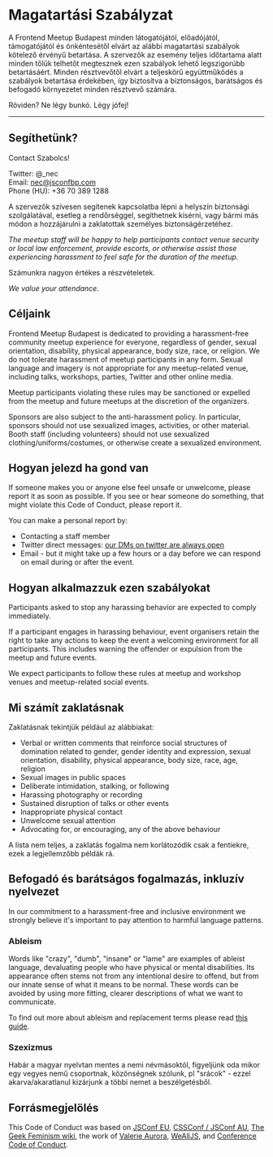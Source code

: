# Magatartási Szabályzat

A Frontend Meetup Budapest minden látogatójától, előadójától, támogatójától és önkéntesétől elvárt az alábbi magatartási szabályok kötelező érvényű betartása. A szervezők az esemény teljes időtartama alatt minden tőlük telhetőt megtesznek ezen  szabályok lehető legszigorúbb betartásáért. Minden résztvevőtől elvárt a teljeskörű együttműködés a szabályok betartása érdekében, így biztosítva a biztonságos, barátságos és befogadó környezetet minden résztvevő számára.

Röviden? Ne légy bunkó. Légy jófej!

---

## Segíthetünk?

Contact Szabolcs!

Twitter: @_nec  
Email: nec@jsconfbp.com  
Phone (HU): +36 70 389 1288

A szervezők szívesen segítenek kapcsolatba lépni a helyszín biztonsági szolgálatával, esetleg a rendőrséggel, segíthetnek kísérni, vagy bármi más módon a hozzájárulni a zaklatottak személyes biztonságérzetéhez.

_The meetup staff will be happy to help participants contact venue security or local law enforcement, provide escorts, or otherwise assist those experiencing harassment to feel safe for the duration of the meetup._

Számunkra nagyon értékes a részvételetek.

_We value your attendance._


## Céljaink

Frontend Meetup Budapest is dedicated to providing a harassment-free community meetup experience for everyone, regardless of gender, sexual orientation, disability, physical appearance, body size, race, or religion. We do not tolerate harassment of meetup participants in any form. Sexual language and imagery is not appropriate for any meetup-related venue, including talks, workshops, parties, Twitter and other online media.

Meetup participants violating these rules may be sanctioned or expelled from the meetup and future meetups at the discretion of the organizers.

Sponsors are also subject to the anti-harassment policy. In particular, sponsors should not use sexualized images, activities, or other material. Booth staff (including volunteers) should not use sexualized clothing/uniforms/costumes, or otherwise create a sexualized environment.

## Hogyan jelezd ha gond van

If someone makes you or anyone else feel unsafe or unwelcome, please report it as soon as possible. If you see or hear someone do something, that might violate this Code of Conduct, please report it.

You can make a personal report by:

 - Contacting a staff member
 - Twitter direct messages: [our DMs on twitter are always open](https://twitter.com/frontendmeetup)
 - Email - but it might take up a few hours or a day before we can respond on email during or after the event.
 
## Hogyan alkalmazzuk ezen szabályokat

Participants asked to stop any harassing behavior are expected to comply immediately.

If a participant engages in harassing behaviour, event organisers retain the right to take any actions to keep the event a welcoming environment for all participants. This includes warning the offender or expulsion from the meetup and future events.

We expect participants to follow these rules at meetup and workshop venues and meetup-related social events.

## Mi számít zaklatásnak

Zaklatásnak tekintjük például az alábbiakat:

 - Verbal or written comments that reinforce social structures of domination related to gender, gender identity and expression, sexual orientation, disability, physical appearance, body size, race, age, religion
 - Sexual images in public spaces
 - Deliberate intimidation, stalking, or following
 - Harassing photography or recording
 - Sustained disruption of talks or other events
 - Inappropriate physical contact
 - Unwelcome sexual attention
 - Advocating for, or encouraging, any of the above behaviour
 
A lista nem teljes, a zaklatás fogalma nem korlátozódik csak a fentiekre, ezek a legjellemzőbb példák rá.

## Befogadó és barátságos fogalmazás, inkluzív nyelvezet

In our commitment to a harassment-free and inclusive environment we strongly believe it's important to pay attention to harmful language patterns.

### Ableism

Words like "crazy", "dumb", "insane" or "lame" are examples of ableist language, devaluating people who have physical or mental disabilities. Its appearance often stems not from any intentional desire to offend, but from our innate sense of what it means to be normal. These words can be avoided by using more fitting, clearer descriptions of what we want to communicate.

To find out more about ableism and replacement terms please read [this guide](http://www.autistichoya.com/p/ableist-words-and-terms-to-avoid.html).

### Szexizmus

Habár a magyar nyelvtan mentes a nemi névmásoktól, figyeljünk oda mikor egy vegyes nemű csoportnak, közönségnek szólunk, pl "srácok" - ezzel akarva/akaratlanul kizárjunk a többi nemet a beszélgetésből.

## Forrásmegjelölés

This Code of Conduct was based on [JSConf EU](https://2018.jsconf.eu), [CSSConf / JSConf AU](http://2018.jsconfau.com/), [The Geek Feminism wiki](http://geekfeminism.wikia.com/wiki/Conference_anti-harassment/Policy), the work of [Valerie Aurora](https://frameshiftconsulting.com/code-of-conduct-training/), [WeAllJS](https://wealljs.org/code-of-conduct), and [Conference Code of Conduct](http://confcodeofconduct.com/).
